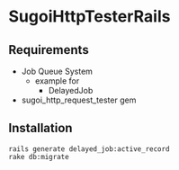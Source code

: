 # SugoiHttpTesterRails
## Requirements
* Job Queue System
  * example for
    * DelayedJob
* sugoi_http_request_tester gem

## Installation
```
rails generate delayed_job:active_record
rake db:migrate
```
